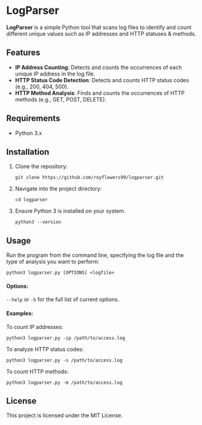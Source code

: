 # LogParser

**LogParser** is a simple Python tool that scans log files to identify and count different unique values such as IP addresses and HTTP statuses & methods.

## Features
- **IP Address Counting**: Detects and counts the occurrences of each unique IP address in the log file.
- **HTTP Status Code Detection**: Detects and counts HTTP status codes (e.g., 200, 404, 500).
- **HTTP Method Analysis**: Finds and counts the occurrences of HTTP methods (e.g., GET, POST, DELETE).

## Requirements
- Python 3.x

## Installation
1. Clone the repository:

   ```git clone https://github.com/royflowers99/logparser.git```

2. Navigate into the project directory:

    ```cd logparser```

2. Ensure Python 3 is installed on your system.

    ```python3 --version```

## Usage

Run the program from the command line, specifying the log file and the type of analysis you want to perform:

```python3 logparser.py [OPTIONS] <logfile>```

#### Options:

`--help` or `-h` for the full list of current options.

#### Examples:

To count IP addresses:

`python3 logparser.py -ip /path/to/access.log`

To analyze HTTP status codes:

`python3 logparser.py -s /path/to/access.log`

To count HTTP methods:

`python3 logparser.py -m /path/to/access.log`

## License

This project is licensed under the MIT License.
